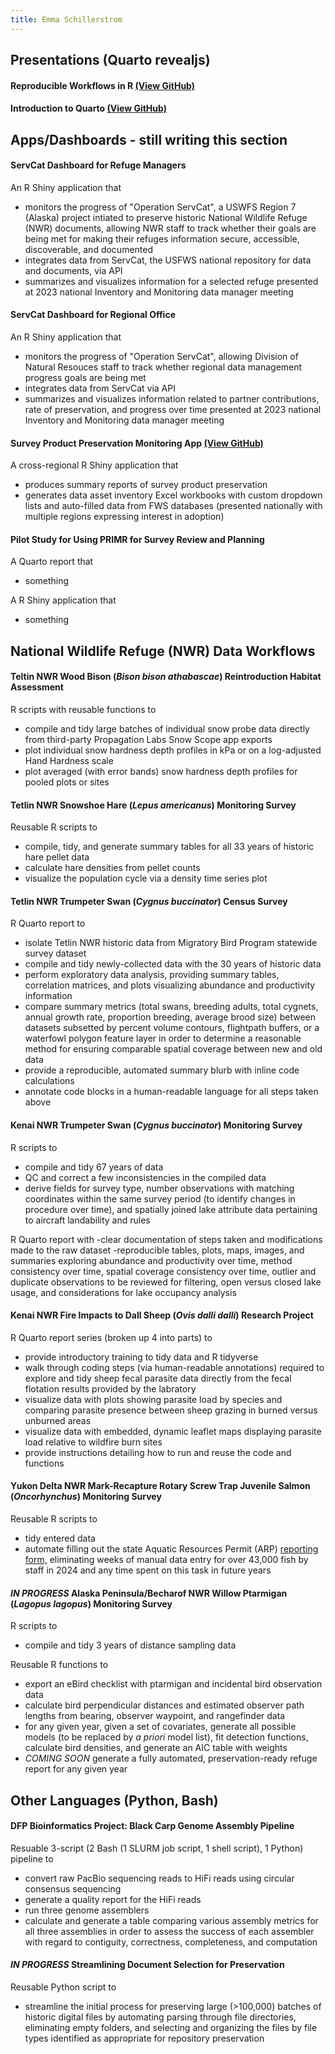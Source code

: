 ```yaml
---
title: Emma Schillerstrom
---
```


## Presentations (Quarto revealjs)

#### Reproducible Workflows in R [(View GitHub)](https://github.com/USFWS/data-workflow-presentation)

#### Introduction to Quarto [(View GitHub)](https://github.com/USFWS/intro-to-quarto)

## Apps/Dashboards - still writing this section

#### ServCat Dashboard for Refuge Managers
An R Shiny application that 
- monitors the progress of "Operation ServCat", a USWFS Region 7 (Alaska) project intiated to preserve historic National Wildlife Refuge (NWR) documents, allowing NWR staff to track whether their goals are being met for making their refuges information secure, accessible, discoverable, and documented
- integrates data from ServCat, the USFWS national repository for data and documents, via API
- summarizes and visualizes information for a selected refuge
presented at 2023 national Inventory and Monitoring data manager meeting

#### ServCat Dashboard for Regional Office
An R Shiny application that
-  monitors the progress of "Operation ServCat", allowing Division of Natural Resouces staff to track whether regional data management progress goals are being met
-  integrates data from ServCat via API
-  summarizes and visualizes information related to partner contributions, rate of preservation, and progress over time
presented at 2023 national Inventory and Monitoring data manager meeting

#### Survey Product Preservation Monitoring App [(View GitHub)](https://github.com/USFWS/check-survey-preservation)
A cross-regional R Shiny application that
- produces summary reports of survey product preservation
- generates data asset inventory Excel workbooks with custom dropdown lists and auto-filled data from FWS databases
(presented nationally with multiple regions expressing interest in adoption)

#### Pilot Study for Using PRIMR for Survey Review and Planning
A Quarto report that
- something

A R Shiny application that
- something

## National Wildlife Refuge (NWR) Data Workflows

#### Teltin NWR Wood Bison (*Bison bison athabascae*) Reintroduction Habitat Assessment
R scripts with reusable functions to
- compile and tidy large batches of individual snow probe data directly from third-party Propagation Labs Snow Scope app exports
- plot individual snow hardness depth profiles in kPa or on a log-adjusted Hand Hardness scale
- plot averaged (with error bands) snow hardness depth profiles for pooled plots or sites

#### Tetlin NWR Snowshoe Hare (*Lepus americanus*) Monitoring Survey
Reusable R scripts to 
- compile, tidy, and generate summary tables for all 33 years of historic hare pellet data
- calculate hare densities from pellet counts
- visualize the population cycle via a density time series plot

#### Tetlin NWR Trumpeter Swan (*Cygnus buccinator*) Census Survey
R Quarto report to
- isolate Tetlin NWR historic data from Migratory Bird Program statewide survey dataset
- compile and tidy newly-collected data with the 30 years of historic data
- perform exploratory data analysis, providing summary tables, correlation matrices, and plots visualizing abundance and productivity information
- compare summary metrics (total swans, breeding adults, total cygnets, annual growth rate, proportion breeding, average brood size) between datasets subsetted by percent volume contours, flightpath buffers, or a waterfowl polygon feature layer in order to determine a reasonable method for ensuring comparable spatial coverage between new and old data
- provide a reproducible, automated summary blurb with inline code calculations
- annotate code blocks in a human-readable language for all steps taken above

#### Kenai NWR Trumpeter Swan (*Cygnus buccinator*) Monitoring Survey
R scripts to 
- compile and tidy 67 years of data
- QC and correct a few inconsistencies in the compiled data
- derive fields for survey type, number observations with matching coordinates within the same survey period (to identify changes in procedure over time), and spatially joined lake attribute data pertaining to aircraft landability and rules

R Quarto report with
-clear documentation of steps taken and modifications made to the raw dataset
-reproducible tables, plots, maps, images, and summaries exploring abundance and productivity over time, method consistency over time, spatial coverage consistency over time, outlier and duplicate observations to be reviewed for filtering, open versus closed lake usage, and considerations for lake occupancy analysis

#### Kenai NWR Fire Impacts to Dall Sheep (*Ovis dalli dalli*) Research Project
R Quarto report series (broken up 4 into parts) to
- provide introductory training to tidy data and R tidyverse
- walk through coding steps (via human-readable annotations) required to explore and tidy sheep fecal parasite data directly from the fecal flotation results provided by the labratory
- visualize data with plots showing parasite load by species and comparing parasite presence between sheep grazing in burned versus unburned areas
- visualize data with embedded, dynamic leaflet maps displaying parasite load relative to wildfire burn sites
- provide instructions detailing how to run and reuse the code and functions

#### Yukon Delta NWR Mark-Recapture Rotary Screw Trap Juvenile Salmon (*Oncorhynchus*) Monitoring Survey
Reusable R scripts to
- tidy entered data
- automate filling out the state Aquatic Resources Permit (ARP) [reporting form,](https://www.adfg.alaska.gov/index.cfm?adfg=otherlicense.aquatic_reports) eliminating weeks of manual data entry for over 43,000 fish by staff in 2024 and any time spent on this task in future years

#### *IN PROGRESS* Alaska Peninsula/Becharof NWR Willow Ptarmigan (*Lagopus lagopus*) Monitoring Survey
R scripts to 
- compile and tidy 3 years of distance sampling data

Reusable R functions to 
- export an eBird checklist with ptarmigan and incidental bird observation data
- calculate bird perpendicular distances and estimated observer path lengths from bearing, observer waypoint, and rangefinder data
- for any given year, given a set of covariates, generate all possible models (to be replaced by *a priori* model list), fit detection functions, calculate bird densities, and generate an AIC table with weights
- *COMING SOON* generate a fully automated, preservation-ready refuge report for any given year

## Other Languages (Python, Bash)

#### DFP Bioinformatics Project: Black Carp Genome Assembly Pipeline
Resuable 3-script (2 Bash (1 SLURM job script, 1 shell script), 1 Python) pipeline to
- convert raw PacBio sequencing reads to HiFi reads using circular consensus sequencing
- generate a quality report for the HiFi reads
- run three genome assemblers
- calculate and generate a table comparing various assembly metrics for all three assemblies in order to assess the success of each assembler with regard to contiguity, correctness, completeness, and computation

#### *IN PROGRESS* Streamlining Document Selection for Preservation
Reusable Python script to
- streamline the initial process for preserving large (>100,000) batches of historic digital files by automating parsing through file directories, eliminating empty folders, and selecting and organizing the files by file types identified as appropriate for repository preservation

